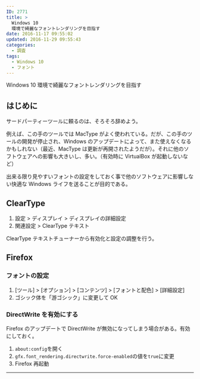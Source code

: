 ```yaml
---
ID: 2771
title: >
  Windows 10
  環境で綺麗なフォントレンダリングを目指す
date: 2016-11-17 09:55:02
updated: 2016-11-29 09:55:43
categories:
  - 調査
tags:
  - Windows 10
  - フォント
---
```


Windows 10 環境で綺麗なフォントレンダリングを目指す

## はじめに

サードパーティーツールに頼るのは、そろそろ辞めよう。

例えば、この手のツールでは MacType がよく使われている。だが、この手のツールの開発が停止され、Windows のアップデートによって、また使えなくなるかもしれない（最近、MacType は更新が再開されたようだが）。それに他のソフトウェアへの影響も大きいし、多い。（有効時に VirtualBox が起動しないなど）

出来る限り見やすいフォントの設定をしておく事で他のソフトウェアに影響しない快適な Windows ライフを送ることが目的である。

## ClearType

1. 設定 > ディスプレイ > ディスプレイの詳細設定
1. 関連設定 > ClearType テキスト

ClearType テキストチューナーから有効化と設定の調整を行う。

## Firefox

### フォントの設定

1. [ツール] > [オプション] > [コンテンツ] > [フォントと配色] > [詳細設定]
1. ゴシック体を「游ゴシック」に変更して OK

### DirectWrite を有効にする

Firefox のアップデートで DirectWrite が無効になってしまう場合がある。有効にしておく。

1. `about:config`を開く
1. `gfx.font_rendering.directwrite.force-enabled`の値を`true`に変更
1. Firefox 再起動

---
